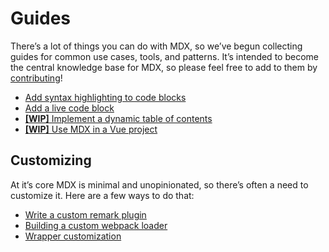 # Guides

There’s a lot of things you can do with MDX, so we’ve begun collecting guides
for common use cases, tools, and patterns.
It’s intended to become the central knowledge base for MDX, so please feel free
to add to them by [contributing](/contributing)!

*   [Add syntax highlighting to code blocks](/guides/syntax-highlighting)
*   [Add a live code block](/guides/live-code)
*   [**[WIP]** Implement a dynamic table of contents](/guides/table-of-contents)
*   [**[WIP]** Use MDX in a Vue project](/guides/vue)

## Customizing

At it’s core MDX is minimal and unopinionated, so there’s often a need to
customize it.
Here are a few ways to do that:

*   [Write a custom remark plugin](/guides/writing-a-plugin)
*   [Building a custom webpack loader](/guides/custom-loader)
*   [Wrapper customization](/guides/wrapper-customization)
